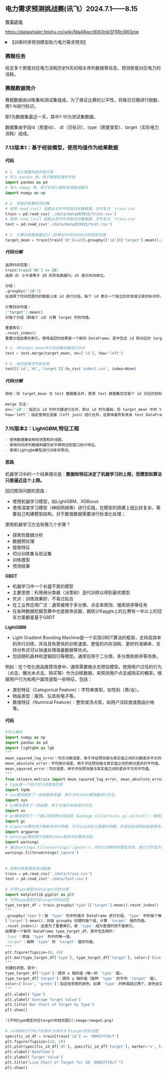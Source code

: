 ## 电力需求预测挑战赛(讯飞）2024.7.1——8.15

[赛事链接](https://challenge.xfyun.cn/h5/detail?type=electricity-demand&ch=dw24_uGS8Gs)

https://datawhaler.feishu.cn/wiki/MaARwcr8li63nikSFRRciRKSnje

<details>
### <summary>【训练时序预测模型助力电力需求预测】</summary>

电力需求的准确预测对于电网的稳定运行、能源的有效管理以及可再生能源的整合至关重要。

本赛题是一个典型的时间序列问题

时间序列问题是指对按时间顺序排列的数据点进行分析和预测的问题，往往用来做未来的趋势预测。比如，基于历史股票每天的股价，预测未来股票的价格走向。

```markdown
常见的时间序列场景有：
1. 金融领域：股票价格预测、利率变动、汇率预测等。
2. 气象领域：温度、降水量、风速等气候指标的预测。
3. 销售预测：产品或服务的未来销售额预测。
4. 库存管理：预测库存需求，优化库存水平。
5. 能源领域：电力需求预测、石油价格预测等。
6. 医疗领域：疾病爆发趋势预测、医疗资源需求预测。

时间序列问题的数据往往有如下特点：
1. 时间依赖性：数据点之间存在时间上的连续性和依赖性。
2. 非平稳性：数据的统计特性（如均值、方差）随时间变化。
3. 季节性：数据表现出周期性的模式，如年度、月度或周度。
4. 趋势：数据随时间推移呈现长期上升或下降的趋势。
5. 周期性：数据可能存在非固定周期的波动。
6. 随机波动：数据可能受到随机事件的影响，表现出不确定性。
```
![数据集中某个数据按照时间轴绘制的示意图](/image/image1.png)

```markdown
规律：
1.周期性变化：数据中存在明显的周期性波动。目标值在一定时间间隔内会出现上升和下降的趋势，这可能与某些周期性事件或规律相关。
2.波动性：数据点之间的波动较大，目标值在不同时间点之间有显著的变化。这表明目标值可能受到多种因素的影响，而这些因素在不同时间点表现出不同的强度。
3.突发性峰值：图表中存在一些突发性的峰值，例如在大约第 100、200 和 450 单位时间左右，这些峰值明显高于周围的数据点。这可能表示在这些时间点上发生了一些特殊事件或情况，导致目标值急剧上升。
4.总体趋势：尽管存在波动和突发性峰值，从总体上看，目标值在整个时间段内有一定的变化趋势。例如，在前期（0 到 200 单位时间）目标值较低，然后在中期（200 到 400 单位时间）逐渐增加，最后在后期（400 到 500 单位时间）再次波动下降。
```

时间序列预测问题可以通过多种建模方法来解决，包括传统的时间序列模型、机器学习模型和深度学习模型。

以下是这三种方法的建模思路、优缺点对比：

```markdown
传统时间序列模型
- 基于时间序列数据的统计特性，如自相关性、季节性等。
- 使用ARIMA、季节性ARIMA（SARIMA）、指数平滑等模型。
- 通过识别数据的趋势和季节性成分来构建模型。
- 模型结构简单，易于理解和解释。
- 计算效率高，适合于数据量较小的问题。
- 直接针对时间序列数据设计，能够很好地处理数据的季节性和趋势。
- 对于非线性模式和复杂的时间序列数据，预测能力有限。
- 需要手动进行参数选择和模型调整。
- 对数据的平稳性有严格要求，非平稳数据需要差分等预处理。

机器学习模型
- 将时间序列数据转换为监督学习问题，使用历史数据作为特征，未来值作为标签。
- 使用决策树、随机森林、梯度提升树等模型。
- 通过特征工程来提取时间序列数据中的有用信息。
- 能够处理非线性关系和复杂的数据模式。
- 通过特征工程可以引入额外的解释性变量。
- 模型选择多样，可以进行模型融合以提高预测性能。
- 对于时间序列数据的内在时间结构和季节性可能不够敏感。
- 需要大量的特征工程工作。
- 模型的解释性可能不如传统时间序列模型。

深度学习模型
- 使用循环神经网络（RNN）、长短期记忆网络（LSTM）或一维卷积神经网络（1D-CNN）等模型。
- 能够捕捉时间序列数据中的长期依赖关系。
- 通过训练大量的参数来学习数据的复杂模式。
- 能够处理非常复杂的数据模式和长期依赖关系。
- 适用于大量数据，可以自动提取特征。
- 模型的灵活性和适应性强。
- 需要大量的数据和计算资源。
- 模型训练和调优可能比较复杂和耗时。
- 模型的解释性较差，难以理解预测结果的原因。

对比总结
- 适用性：传统模型适合数据量较小、模式简单的问题；机器学习模型适合中等复杂度的问题，可以引入额外变量；深度学习模型适合数据量大、模式复杂的任务。
- 解释性：传统时间序列模型通常具有较好的解释性；机器学习模型的解释性取决于特征工程；深度学习模型的解释性通常较差。
- 计算资源：传统模型计算效率最高；机器学习模型次之；深度学习模型通常需要最多的计算资源。
- 预测能力：深度学习模型在捕捉复杂模式方面具有优势，但需要大量数据支持；传统和机器学习模型在数据量较小或模式较简单时可能更有效。
在实际应用中，选择哪种模型取决于具体问题的需求、数据的特性以及可用的计算资源。有时，结合多种方法的混合模型可以提供更好的预测性能。
```
</details>

### 赛题任务
给定多个房屋对应电力消耗历史N天的相关序列数据等信息，预测房屋对应电力的消耗。


### 赛题数据简介
赛题数据由训练集和测试集组成，为了保证比赛的公平性，将每日日期进行脱敏，用1-N进行标识。

即1为数据集最近一天，其中1-10为测试集数据。


数据集由字段id（房屋id）、 dt（日标识）、type（房屋类型）、target（实际电力消耗）组成。



### 7.13版本1：基于经验模型，使用均值作为结果数据

#### 代码

```python
# 1. 导入需要用到的相关库
# 导入 pandas 库，用于数据处理和分析
import pandas as pd
# 导入 numpy 库，用于科学计算和多维数组操作
import numpy as np

# 2. 读取训练集和测试集
# 使用 read_csv() 函数从文件中读取训练集数据，文件名为 'train.csv'
train = pd.read_csv('./data/data283931/train.csv')
# 使用 read_csv() 函数从文件中读取测试集数据，文件名为 'train.csv'
test = pd.read_csv('./data/data283931/test.csv')

# 3. 计算训练数据最近11-20单位时间内对应id的目标均值
target_mean = train[train['dt']<=20].groupby(['id'])['target'].mean().reset_index()
```

##### 代码分解
```markdown
选择时间范围：
train[train['dt'] <= 20]
选择 dt 小于或等于 20 的所有数据行。dt 表示时间单位。

分组：
.groupby(['id'])
在选择了时间范围内的数据上按 id 进行分组。每个 id 表示一个独立的实体或记录的标识符。

计算目标均值：
['target'].mean()
对每个分组（即每个 id）计算 target 列的均值。

重置索引：
.reset_index()
重置分组结果的索引，使得返回的结果是一个新的 DataFrame，其中包含 id 和对应的 target 均值。
```

```python
# 4. 将target_mean作为测试集结果进行合并
test = test.merge(target_mean, on=['id'], how='left')

# 5. 保存结果文件到本地
test[['id','dt','target']].to_csv('submit.csv', index=None)
```

##### 代码分解

```markdown
目标：将 target_mean 与 test 数据集合并，使得 test 数据集包含每个 id 对应的目标均值 target。

merge 方法：
on=['id']：指定以 id 列作为键进行合并，即以 id 列为基础，将 target_mean 中的 target 列合并到 test 中。
how='left'：指定使用左连接（left join）进行合并。这意味着所有来自 test DataFrame 的行都将保留，如果在 target_mean 中找不到匹配的 id，则对应的 target 值将为 NaN。
```



### 7.15版本2：LightGBM,特征工程

```markdown
- 使用数据集绘制柱状图和折线图，
- 使用时间序列数据构建历史平移特征和窗口统计特征，
- 使用lightgbm模型进行训练并预测。
```

#### 思路
机器学习中的一个经典理论是：**数据和特征决定了机器学习的上限，而模型和算法只是逼近这个上限。**

回归预测问题的思路：
- 使用机器学习模型，如LightGBM、XGBoost
- 使用深度学习模型（神经网络等）进行实践，在模型的搭建上就比较复杂，需要自己构建模型结构，对于数值数据需要进行标准化处理；


使用机器学习方法有哪几个步骤？
- 探索性数据分析
- 数据预处理
- 提取特征
- 切分训练集与验证集
- 训练模型
- 预测结果

**GBDT**
- 机器学习中一个长盛不衰的模型
- 主要思想：利用弱分类器（决策树）迭代训练以得到最优模型
- 优点：训练效果好、不易过拟合
- 在工业界应用广泛：通常被用于多分类、点击率预测、搜索排序等任务
- 在各种数据挖掘竞赛中也是致命武器，据统计Kaggle上的比赛有一半以上的冠军方案都是基于GBDT

**LightGBM**
- Light Gradient Boosting Machine是一个实现GBDT算法的框架，支持高效率的并行训练，并且具有更快的训练速度、更低的内存消耗、更好的准确率、支持分布式可以快速处理海量数据等优点。
- 包括随机森林和逻辑回归等模型。通常应用于二分类、多分类和排序等场景。
  
例如：在个性化商品推荐场景中，通常需要做点击预估模型。使用用户过往的行为（点击、曝光未点击、购买等）作为训练数据，来预测用户点击或购买的概率。根据用户行为和用户属性提取一些特征，包括：
- 类别特征（Categorical Feature）：字符串类型，如性别（男/女）。
- 物品类型：服饰、玩具和电子等。
- 数值特征（Numrical Feature）：整型或浮点型，如用户活跃度或商品价格等。


#### 代码
```python
#导入模块
import numpy as np
import pandas as pd
import lightgbm as lgb
‘’‘
mean_squared_log_error：均方对数误差，用于评估预测值与真实值之间的对数差异平方的平均值。
mean_absolute_error：平均绝对误差，用于评估预测值与真实值之间的绝对差异的平均值。
mean_squared_error：均方误差，用于评估预测值与真实值之间的差异平方的平均值。
’‘’
from sklearn.metrics import mean_squared_log_error, mean_absolute_error, mean_squared_error
# tqdm是一个用于显示进度条的库
import tqdm
# sys模块提供了一些函数和变量，用于与Python解释器进行交互。
import sys
# os模块提供了一些函数，用于与操作系统进行交互。
import os
# gc模块提供了一个接口来控制垃圾回收（Garbage Collection）。gc.collect()：强制进行垃圾回收，以释放内存。
import gc
# argparse模块用于解析命令行参数。它可以让你定义需要的参数，并自动生成帮助和使用信息。
import argparse
# warnings模块用于控制Python程序中的警告消息。
import warnings
# 通过warnings.filterwarnings('ignore')，你可以忽略所有警告消息，使它们不显示在控制台中。这在你希望保持输出简洁时特别有用。
warnings.filterwarnings('ignore')


# 读取训练数据和测试数据
train = pd.read_csv('./data/train.csv')
test = pd.read_csv('./data/test.csv')

# 不同type类型对应target的柱状图
import matplotlib.pyplot as plt
# 不同type类型对应target的柱状图
type_target_df = train.groupby('type')['target'].mean().reset_index()
‘’‘
.groupby('type')：按 'type' 列中的值对 DataFrame 进行分组。'type' 中的每个唯一值都会创建一个单独的组。
['target'].mean()：对由 groupby 创建的每个组，计算 'target' 值的均值。
.reset_index(): 这是为了重置索引，使 'type' 成为普通列而不是索引。
结果是一个新的 DataFrame type_target_df，其中包含两列：
'type'：原始 'type' 列中的唯一值。
'target'：每种 'type' 的 'target' 值的均值。
’‘’
plt.figure(figsize=(8, 4))
plt.bar(type_target_df['type'], type_target_df['target'], color=['blue', 'green'])
‘’‘
创建柱状图，其中：
type_target_df['type']：提供 x 轴的值（唯一的 'type' 值）。
type_target_df['target']：提供 y 轴的值（每种 'type' 的平均 'target' 值）。
color=['blue', 'green']：指定柱状图的颜色。如果 'type' 的种类超过两个，颜色会交替使用。
’‘’
plt.xlabel('Type')
plt.ylabel('Average Target Value')
plt.title('Bar Chart of Target by Type')
plt.show()

![不同type类型对应target的柱状图](/image/image2.png)

# id为00037f39cf的按dt为序列关于target的折线图
specific_id_df = train[train['id'] == '00037f39cf']
plt.figure(figsize=(10, 5))
plt.plot(specific_id_df['dt'], specific_id_df['target'], marker='o', linestyle='-')
plt.xlabel('DateTime')
plt.ylabel('Target Value')
plt.title("Line Chart of Target for ID '00037f39cf'")
plt.show()
